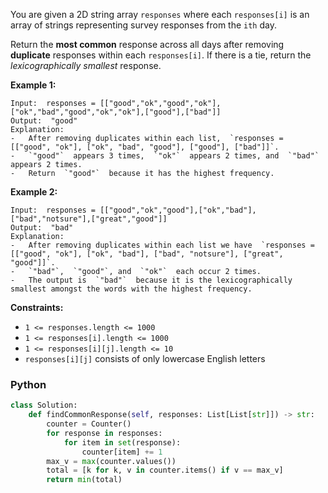 You are given a 2D string array  `responses`  where each  `responses[i]`  is an array of strings representing survey responses from the  `ith`  day.

Return the  **most common**  response across all days after removing  **duplicate**  responses within each  `responses[i]`. If there is a tie, return the  _lexicographically smallest_  response.

**Example 1:**
```
Input:  responses = [["good","ok","good","ok"],["ok","bad","good","ok","ok"],["good"],["bad"]]
Output:  "good"
Explanation:
-   After removing duplicates within each list,  `responses = [["good", "ok"], ["ok", "bad", "good"], ["good"], ["bad"]]`.
-   `"good"`  appears 3 times,  `"ok"`  appears 2 times, and  `"bad"`  appears 2 times.
-   Return  `"good"`  because it has the highest frequency.
```

**Example 2:**
```
Input:  responses = [["good","ok","good"],["ok","bad"],["bad","notsure"],["great","good"]]
Output:  "bad"
Explanation:
-   After removing duplicates within each list we have  `responses = [["good", "ok"], ["ok", "bad"], ["bad", "notsure"], ["great", "good"]]`.
-   `"bad"`,  `"good"`, and  `"ok"`  each occur 2 times.
-   The output is  `"bad"`  because it is the lexicographically smallest amongst the words with the highest frequency.
```

**Constraints:**

-   `1 <= responses.length <= 1000`
-   `1 <= responses[i].length <= 1000`
-   `1 <= responses[i][j].length <= 10`
-   `responses[i][j]`  consists of only lowercase English letters


### Python
```py
class Solution:
    def findCommonResponse(self, responses: List[List[str]]) -> str:
        counter = Counter()
        for response in responses:
            for item in set(response):
                counter[item] += 1
        max_v = max(counter.values())
        total = [k for k, v in counter.items() if v == max_v]
        return min(total)
```